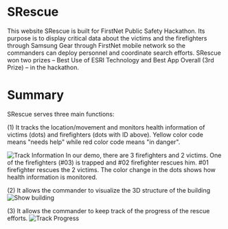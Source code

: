 # SRescue
This website SRescue is built for FirstNet Public Safety Hackathon. Its purpose is to display critical data about the victims and the firefighters through Samsung Gear through FirstNet mobile network so the commanders can deploy personnel and coordinate search efforts. SRescue won two prizes – Best Use of ESRI Technology and Best App Overall (3rd Prize) – in the hackathon.

# Summary
SRescue serves three main functions:

(1) It tracks the location/movement and monitors health information of victims (dots) and firefighters (dots with ID above). Yellow color code means "needs help" while red color code means "in danger".

![Track Information](https://github.com/FirstNetHack/SRescue/blob/master/animations/Track%20Victims%20and%20Firefighters.gif)
In our demo, there are 3 firefighters and 2 victims. One of the firefighters (#03) is trapped and #02 firefighter rescues him. #01 firefighter rescues the 2 victims. The color change in the dots shows how health information is monitored.

(2) It allows the commander to visualize the 3D structure of the building
![Show building](https://github.com/FirstNetHack/SRescue/blob/master/animations/Show%20Building.gif)

(3) It allows the commander to keep track of the progress of the rescue efforts.
![Track Progress](https://github.com/FirstNetHack/SRescue/blob/master/animations/track%20efforts.gif)
